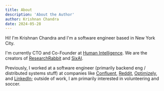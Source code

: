 ```yaml
---
title: About
description: 'About the Author'
author: Krishnan Chandra
date: 2024-05-28
---
```


Hi! I'm Krishnan Chandra and I'm a software engineer based in New York City.

I'm currently CTO and Co-Founder at [Human Intelligence](https://humanintelligence.ai/). We are the creators of [ResearchRabbit](https://researchrabbit.ai/) and [SixAI](https://sixhq.ai).

Previously, I worked at a software engineer (primarily backend eng / distributed systems stuff) at companies like [Confluent](https://confluent.io/), [Reddit](https://reddit.com/), [Optimizely](https://optimizely.com/), and [LinkedIn](https://linkedin.com/); outside of work, I am primarily interested in volunteering and soccer.
